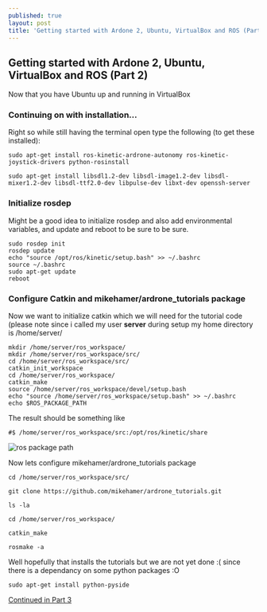 ```yaml
---
published: true
layout: post
title: 'Getting started with Ardone 2, Ubuntu, VirtualBox and ROS (Part 2)'
---
```

## Getting started with Ardone 2, Ubuntu, VirtualBox and ROS (Part 2)

Now that you have Ubuntu up and running in VirtualBox

<!--more-->

### Continuing on with installation...

Right so while still having the terminal open type the following (to get these installed):

	sudo apt-get install ros-kinetic-ardrone-autonomy ros-kinetic-joystick-drivers python-rosinstall

    sudo apt-get install libsdl1.2-dev libsdl-image1.2-dev libsdl-mixer1.2-dev libsdl-ttf2.0-dev libpulse-dev libxt-dev openssh-server


### Initialize rosdep
Might be a good idea to initialize rosdep and also add environmental variables, and update and reboot to be sure to be sure.

	sudo rosdep init
    rosdep update
    echo "source /opt/ros/kinetic/setup.bash" >> ~/.bashrc
	source ~/.bashrc
    sudo apt-get update
    reboot


### Configure Catkin and mikehamer/ardrone_tutorials package
Now we want to initialize catkin which we will need for the tutorial code (please note since i called my user **server** during setup my home directory is /home/server/

	mkdir /home/server/ros_workspace/
	mkdir /home/server/ros_workspace/src/
	cd /home/server/ros_workspace/src/
	catkin_init_workspace
	cd /home/server/ros_workspace/
    catkin_make
    source /home/server/ros_workspace/devel/setup.bash
	echo "source /home/server/ros_workspace/setup.bash" >> ~/.bashrc
	echo $ROS_PACKAGE_PATH

The result should be something like

    #$ /home/server/ros_workspace/src:/opt/ros/kinetic/share

![ros package path](https://fidel.ie/images/terminal2.jpg)

Now lets configure mikehamer/ardrone_tutorials package

    cd /home/server/ros_workspace/src/

    git clone https://github.com/mikehamer/ardrone_tutorials.git

    ls -la

    cd /home/server/ros_workspace/

    catkin_make

    rosmake -a

Well hopefully that installs the tutorials but we are not yet done :( since there is a dependancy on some python packages :O

	sudo apt-get install python-pyside


[Continued in Part 3](https://fidel.ie/2017/01/18/getting-started-with-ardrone2-part3.html)

